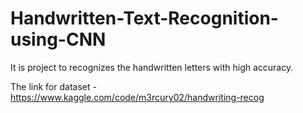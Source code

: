 # Handwritten-Text-Recognition-using-CNN

It is project to recognizes the handwritten letters with high accuracy.

The link for dataset - https://www.kaggle.com/code/m3rcury02/handwriting-recog
